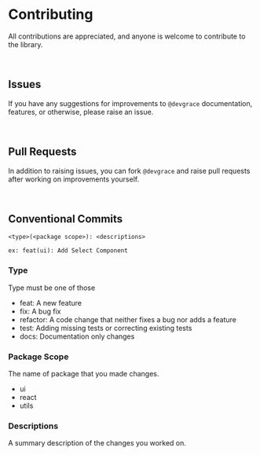 # Contributing
All contributions are appreciated, and anyone is welcome to contribute to the library.


<br />

## Issues
If you have any suggestions for improvements to `@devgrace` documentation, features, or otherwise, please raise an issue.

<br />

## Pull Requests
In addition to raising issues, you can fork `@devgrace` and raise pull requests after working on improvements yourself.

<br />

## Conventional Commits

```
<type>(<package scope>): <descriptions>

ex: feat(ui): Add Select Component
```

### Type
Type must be one of those
- feat: A new feature
- fix: A bug fix
- refactor: A code change that neither fixes a bug nor adds a feature
- test: Adding missing tests or correcting existing tests
- docs: Documentation only changes

### Package Scope
The name of package that you made changes.
- ui
- react
- utils

### Descriptions
A summary description of the changes you worked on.

<br />